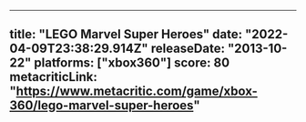 
---
title: "LEGO Marvel Super Heroes"
date: "2022-04-09T23:38:29.914Z"
releaseDate: "2013-10-22"
platforms: ["xbox360"]
score: 80
metacriticLink: "https://www.metacritic.com/game/xbox-360/lego-marvel-super-heroes"
---
